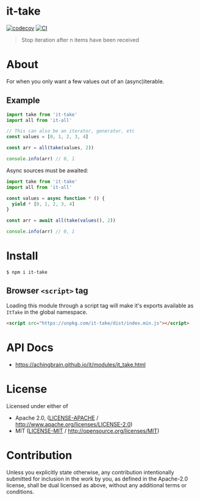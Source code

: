 # it-take

[![codecov](https://img.shields.io/codecov/c/github/achingbrain/it.svg?style=flat-square)](https://codecov.io/gh/achingbrain/it)
[![CI](https://img.shields.io/github/actions/workflow/status/achingbrain/it/js-test-and-release.yml?branch=main\&style=flat-square)](https://github.com/achingbrain/it/actions/workflows/js-test-and-release.yml?query=branch%3Amain)

> Stop iteration after n items have been received

# About

For when you only want a few values out of an (async)iterable.

## Example

```javascript
import take from 'it-take'
import all from 'it-all'

// This can also be an iterator, generator, etc
const values = [0, 1, 2, 3, 4]

const arr = all(take(values, 2))

console.info(arr) // 0, 1
```

Async sources must be awaited:

```javascript
import take from 'it-take'
import all from 'it-all'

const values = async function * () {
  yield * [0, 1, 2, 3, 4]
}

const arr = await all(take(values(), 2))

console.info(arr) // 0, 1
```

# Install

```console
$ npm i it-take
```

## Browser `<script>` tag

Loading this module through a script tag will make it's exports available as `ItTake` in the global namespace.

```html
<script src="https://unpkg.com/it-take/dist/index.min.js"></script>
```

# API Docs

- <https://achingbrain.github.io/it/modules/it_take.html>

# License

Licensed under either of

- Apache 2.0, ([LICENSE-APACHE](LICENSE-APACHE) / <http://www.apache.org/licenses/LICENSE-2.0>)
- MIT ([LICENSE-MIT](LICENSE-MIT) / <http://opensource.org/licenses/MIT>)

# Contribution

Unless you explicitly state otherwise, any contribution intentionally submitted for inclusion in the work by you, as defined in the Apache-2.0 license, shall be dual licensed as above, without any additional terms or conditions.
